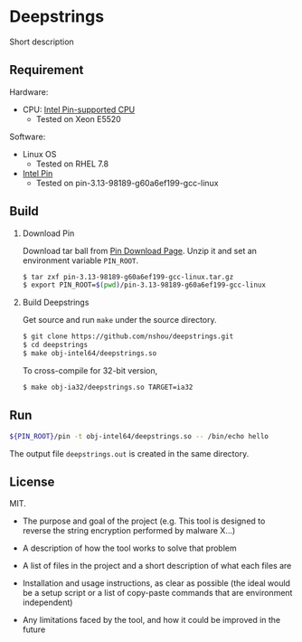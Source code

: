 # Deepstrings

Short description

## Requirement

Hardware:
- CPU: [Intel Pin-supported CPU](https://software.intel.com/en-us/articles/pin-a-dynamic-binary-instrumentation-tool)
  - Tested on Xeon E5520

Software:
- Linux OS
  - Tested on RHEL 7.8
- [Intel Pin](https://software.intel.com/en-us/articles/pin-a-dynamic-binary-instrumentation-tool)
  - Tested on pin-3.13-98189-g60a6ef199-gcc-linux

## Build

1. Download Pin

   Download tar ball from [Pin Download Page](https://software.intel.com/en-us/articles/pin-a-binary-instrumentation-tool-downloads). Unzip it and set an environment variable `PIN_ROOT`.

   ```bash
   $ tar zxf pin-3.13-98189-g60a6ef199-gcc-linux.tar.gz
   $ export PIN_ROOT=$(pwd)/pin-3.13-98189-g60a6ef199-gcc-linux
   ```

2. Build Deepstrings

   Get source and run `make` under the source directory.

   ```bash
   $ git clone https://github.com/nshou/deepstrings.git
   $ cd deepstrings
   $ make obj-intel64/deepstrings.so
   ```

   To cross-compile for 32-bit version,

   ```bash
   $ make obj-ia32/deepstrings.so TARGET=ia32
   ```

## Run

```bash
${PIN_ROOT}/pin -t obj-intel64/deepstrings.so -- /bin/echo hello
```

The output file `deepstrings.out` is created in the same directory.

## License

MIT.





- The purpose and goal of the project (e.g. This tool is designed to reverse the string encryption performed by malware X...)

- A description of how the tool works to solve that problem

- A list of files in the project and a short description of what each files are

- Installation and usage instructions, as clear as possible (the ideal would be a setup script or a list of copy-paste commands that are environment independent)

- Any limitations faced by the tool, and how it could be improved in the future
